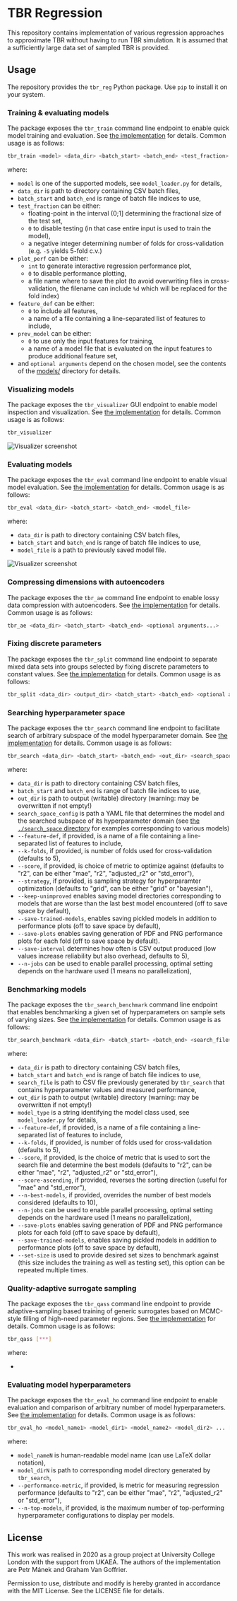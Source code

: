 TBR Regression
==============

This repository contains implementation of various regression approaches to approximate TBR without having to run TBR simulation. It is assumed that a sufficiently large data set of sampled TBR is provided.


Usage
-----

The repository provides the `tbr_reg` Python package. Use `pip` to install it on your system.

### Training & evaluating models

The package exposes the `tbr_train` command line endpoint to enable quick model training and evaluation.
See [the implementation](./tbr_reg/endpoints/training.py) for details. Common usage is as follows:

```bash
tbr_train <model> <data_dir> <batch_start> <batch_end> <test_fraction> <plot_perf> <feature_def> <prev_model> <optional arguments...>
```

where:

 - `model` is one of the supported models, see `model_loader.py` for details,
 - `data_dir` is path to directory containing CSV batch files,
 - `batch_start` and `batch_end` is range of batch file indices to use,
 - `test_fraction` can be either:
    - floating-point in the interval (0;1] determining the fractional size of the test set,
    - `0` to disable testing (in that case entire input is used to train the model),
    - a negative integer determining number of folds for cross-validation (e.g. `-5` yields 5-fold c.v.)
 - `plot_perf` can be either:
    - `int` to generate interactive regression performance plot,
    - `0` to disable performance plotting,
    - a file name where to save the plot (to avoid overwriting files in cross-validation, the filename can include `%d` which will be replaced for the fold index)
 - `feature_def` can be either:
    - `0` to include all features,
    - a name of a file containing a line-separated list of features to include,
 - `prev_model` can be either:
    - `0` to use only the input features for training,
    - a name of a model file that is evaluated on the input features to produce additional feature set,
 - and `optional arguments` depend on the chosen model, see the contents of the [models/](./tbr_reg/models) directory for details.


### Visualizing models

The package exposes the `tbr_visualizer` GUI endpoint to enable model inspection and visualization.
See [the implementation](./tbr_reg/visualizer.py) for details. Common usage is as follows:

```bash
tbr_visualizer
```

![Visualizer screenshot](./img/visualizer.png)

### Evaluating models

The package exposes the `tbr_eval` command line endpoint to enable visual model evaluation.
See [the implementation](./tbr_reg/endpoints/evaluation.py) for details. Common usage is as follows:

```bash
tbr_eval <data_dir> <batch_start> <batch_end> <model_file>
```

where:

 - `data_dir` is path to directory containing CSV batch files,
 - `batch_start` and `batch_end` is range of batch file indices to use,
 - `model_file` is a path to previously saved model file.

 ![Visualizer screenshot](./img/evaluation.png)

### Compressing dimensions with autoencoders

The package exposes the `tbr_ae` command line endpoint to enable lossy data compression with autoencoders.
See [the implementation](./tbr_reg/endpoints/autoencoder.py) for details. Common usage is as follows:

```bash
tbr_ae <data_dir> <batch_start> <batch_end> <optional arguments...>
```


### Fixing discrete parameters

The package exposes the `tbr_split` command line endpoint to separate mixed data sets into groups selected
by fixing discrete parameters to constant values. See [the implementation](./tbr_reg/endpoints/split_batches.py)
for details. Common usage is as follows:

```bash
tbr_split <data_dir> <output_dir> <batch_start> <batch_end> <optional arguments...>
```

### Searching hyperparameter space

The package exposes the `tbr_search` command line endpoint to facilitate search of arbitrary subspace of the model hyperparameter domain.
See [the implementation](./tbr_reg/endpoints/search.py) for details. Common usage is as follows:

```bash
tbr_search <data_dir> <batch_start> <batch_end> <out_dir> <search_space_config> [--feature-def=path] [--k-folds=int] [--score=str] [--strategy=str] [--keep-unimproved] [--save-trained-models] [--save-plots] [--save-interval=int] [--n-jobs=int]
```

where:

 - `data_dir` is path to directory containing CSV batch files,
 - `batch_start` and `batch_end` is range of batch file indices to use,
 - `out_dir` is path to output (writable) directory (warning: may be overwritten if not empty!)
 - `search_space_config` is path a YAML file that determines the model and the searched subspace of its hyperparameter domain (see [the `./search_space` directory](./search_space) for examples corresponding to various models)
 - `--feature-def`, if provided, is a name of a file containing a line-separated list of features to include,
 - `--k-folds`, if provided, is number of folds used for cross-validation (defaults to 5),
 - `--score`, if provided, is choice of metric to optimize against (defaults to "r2", can be either "mae", "r2", "adjusted_r2" or "std_error"),
 - `--strategy`, if provided, is sampling strategy for hyperparamter optimization (defaults to "grid", can be either "grid" or "bayesian"),
 - `--keep-unimproved` enables saving model directories corresponding to models that are worse than the last best model encountered (off to save space by default),
 - `--save-trained-models`, enables saving pickled models in addition to performance plots (off to save space by default),
 - `--save-plots` enables saving generation of PDF and PNG performance plots for each fold (off to save space by default).
 - `--save-interval` determines how often is CSV output produced (low values increase reliability but also overhead, defaults to 5),
 - `--n-jobs` can be used to enable parallel processing, optimal setting depends on the hardware used (1 means no parallelization),

### Benchmarking models

The package exposes the `tbr_search_benchmark` command line endpoint that enables benchmarking a given set of hyperparameters on sample sets of varying sizes.
See [the implementation](./tbr_reg/endpoints/search_benchmark.py) for details. Common usage is as follows:

```bash
tbr_search_benchmark <data_dir> <batch_start> <batch_end> <search_file> <out_dir> <model_type> [--feature-def=path] [--k-folds=int] [--score=str] [--score-ascending] [--n-best-models=int] [--n-jobs=int] [--save-plots] [--save-trained-models] [--set-size=int...]
```

where:

 - `data_dir` is path to directory containing CSV batch files,
 - `batch_start` and `batch_end` is range of batch file indices to use,
 - `search_file` is path to CSV file previously generated by `tbr_search` that contains hyperparameter values and measured performance,
 - `out_dir` is path to output (writable) directory (warning: may be overwritten if not empty!)
 - `model_type` is a string identifying the model class used, see `model_loader.py` for details,
 - `--feature-def`, if provided, is a name of a file containing a line-separated list of features to include,
 - `--k-folds`, if provided, is number of folds used for cross-validation (defaults to 5),
 - `--score`, if provided, is the choice of metric that is used to sort the search file and determine the best models (defaults to "r2", can be either "mae", "r2", "adjusted_r2" or "std_error"),
 - `--score-ascending`, if provided, reverses the sorting direction (useful for "mae" and "std_error"),
 - `--n-best-models`, if provided, overrides the number of best models considered (defaults to 10),
 - `--n-jobs` can be used to enable parallel processing, optimal setting depends on the hardware used (1 means no parallelization),
 - `--save-plots` enables saving generation of PDF and PNG performance plots for each fold (off to save space by default),
 - `--save-trained-models`, enables saving pickled models in addition to performance plots (off to save space by default),
 - `--set-size` is used to provide desired set sizes to benchmark against (this size includes the training as well as testing set), this option can be repeated multiple times.

### Quality-adaptive surrogate sampling

The package exposes the `tbr_qass` command line endpoint to provide adaptive-sampling based training of generic surrogates based on MCMC-style filling of high-need parameter regions.
See [the implementation](./tbr_reg/endpoints/qass.py) for details. Common usage is as follows:

```bash
tbr_qass [***]
```

where:

 - 


### Evaluating model hyperparameters

The package exposes the `tbr_eval_ho` command line endpoint to enable evaluation and comparison of arbitrary number of model hyperparameters.
See [the implementation](./tbr_reg/endpoints/evaluation_hyperopt.py) for details. Common usage is as follows:

```bash
tbr_eval_ho <model_name1> <model_dir1> <model_name2> <model_dir2> ... [--performance-metric=str] [--n-top-models=int]
```

where:

 - `model_nameN` is human-readable model name (can use LaTeX dollar notation),
 - `model_dirN` is path to corresponding model directory generated by `tbr_search`,
 - `--performance-metric`, if provided, is metric for measuring regression performance (defaults to "r2", can be either "mae", "r2", "adjusted_r2" or "std_error"),
 - `--n-top-models`, if provided, is the maximum number of top-performing hyperparameter configurations to display per models.

License
-------

This work was realised in 2020 as a group project at University College London with the support from UKAEA. The authors of the implementation are Petr Mánek and Graham Van Goffrier.

Permission to use, distribute and modify is hereby granted in accordance with the MIT License. See the LICENSE file for details.
